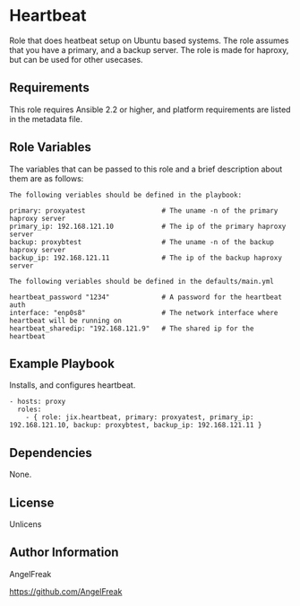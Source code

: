 Heartbeat
=========

Role that does heatbeat setup on Ubuntu based systems.
The role assumes that you have a primary, and a backup server.
The role is made for haproxy, but can be used for other usecases.

Requirements
------------

This role requires Ansible 2.2 or higher, and platform requirements are listed in the metadata file.

Role Variables
--------------
The variables that can be passed to this role and a brief description about them are as follows:

    The following veriables should be defined in the playbook:

    primary: proxyatest                   # The uname -n of the primary haproxy server
    primary_ip: 192.168.121.10            # The ip of the primary haproxy server
    backup: proxybtest                    # The uname -n of the backup haproxy server
    backup_ip: 192.168.121.11             # The ip of the backup haproxy server

    The following veriables should be defined in the defaults/main.yml

    heartbeat_password "1234"             # A password for the heartbeat auth
    interface: "enp0s8"                   # The network interface where heartbeat will be running on
    heartbeat_sharedip: "192.168.121.9"   # The shared ip for the heartbeat

Example Playbook
----------------

Installs, and configures heartbeat.

    - hosts: proxy
      roles:
        - { role: jix.heartbeat, primary: proxyatest, primary_ip: 192.168.121.10, backup: proxybtest, backup_ip: 192.168.121.11 }

Dependencies
------------

None.

License
-------

Unlicens

Author Information
------------------
AngelFreak

https://github.com/AngelFreak
